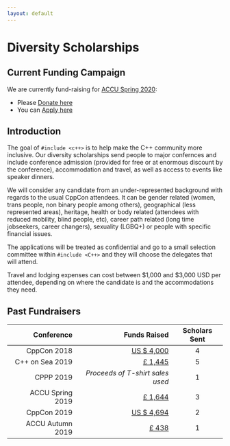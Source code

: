 ```yaml
---
layout: default
---
```


# Diversity Scholarships

## Current Funding Campaign

We are currently fund-raising for [ACCU Spring 2020](https://conference.accu.org):

* Please [Donate here](https://www.gofundme.com/f/include-scholarships-for-accu-spring-2020)
* You can [Apply here](https://richardchandler590561.typeform.com/to/ruUqBs)

## Introduction

The goal of `#include <c++>` is to help make the C++ community more inclusive. Our diversity scholarships send people to major confernces and include conference admission (provided for free or at enormous discount by the conference), accommodation and travel, as well as access to events like speaker dinners.

We will consider any candidate from an under-represented background with regards to the usual CppCon attendees. It can be gender related (women, trans people, non binary people among others), geographical (less represented areas), heritage, health or body related (attendees with reduced mobility, blind people, etc), career path related (long time jobseekers, career changers), sexuality (LGBQ+) or people with specific financial issues.

The applications will be treated as confidential and go to a small selection committee within `#include <C++>` and they will choose the delegates that will attend.

Travel and lodging expenses can cost between $1,000 and $3,000 USD per attendee, depending on where the candidate is and the accommodations they need.

## Past Fundraisers

| Conference       |                                                                      Funds Raised | Scholars Sent |
|-----------------:|----------------------------------------------------------------------------------:|:-------------:|
|      CppCon 2018 |   [US $ 4,000](https://www.gofundme.com/f/sponsoring-women-cppcon-2018-attendees) |       4       |
|  C++ on Sea 2019 |    [£ 1,445](https://www.gofundme.com/f/cpp-on-sea-diversity-and-support-tickets) |       5       |
|        CPPP 2019 |                                                  *Proceeds of T-shirt sales used* |       1       |
| ACCU Spring 2019 |     [£ 1,644](https://www.gofundme.com/f/includecpp-diversity-conference-tickets) |       3       |
|      CppCon 2019 | [US $ 4,694](https://www.gofundme.com/f/sponsoring-diverse-cppcon-2019-attendees) |       2       |
| ACCU Autumn 2019 |                 [£ 438](https://www.gofundme.com/f/include-accu-autumn-conf-2019) |       1       |
